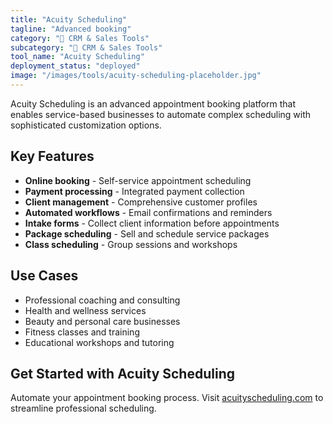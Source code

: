 ```yaml
---
title: "Acuity Scheduling"
tagline: "Advanced booking"
category: "🎯 CRM & Sales Tools"
subcategory: "🎯 CRM & Sales Tools"
tool_name: "Acuity Scheduling"
deployment_status: "deployed"
image: "/images/tools/acuity-scheduling-placeholder.jpg"
---
```

Acuity Scheduling is an advanced appointment booking platform that enables service-based businesses to automate complex scheduling with sophisticated customization options.

## Key Features

- **Online booking** - Self-service appointment scheduling
- **Payment processing** - Integrated payment collection
- **Client management** - Comprehensive customer profiles
- **Automated workflows** - Email confirmations and reminders
- **Intake forms** - Collect client information before appointments
- **Package scheduling** - Sell and schedule service packages
- **Class scheduling** - Group sessions and workshops

## Use Cases

- Professional coaching and consulting
- Health and wellness services
- Beauty and personal care businesses
- Fitness classes and training
- Educational workshops and tutoring

## Get Started with Acuity Scheduling

Automate your appointment booking process. Visit [acuityscheduling.com](https://acuityscheduling.com) to streamline professional scheduling.